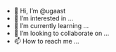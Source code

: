 - 👋 Hi, I’m @ugaast
- 👀 I’m interested in ...
- 🌱 I’m currently learning ...
- 💞️ I’m looking to collaborate on ...
- 📫 How to reach me ...

<!---
ugaast/ugaast is a ✨ special ✨ repository because its `README.md` (this file) appears on your GitHub profile.
You can click the Preview link to take a look at your changes.
--->
